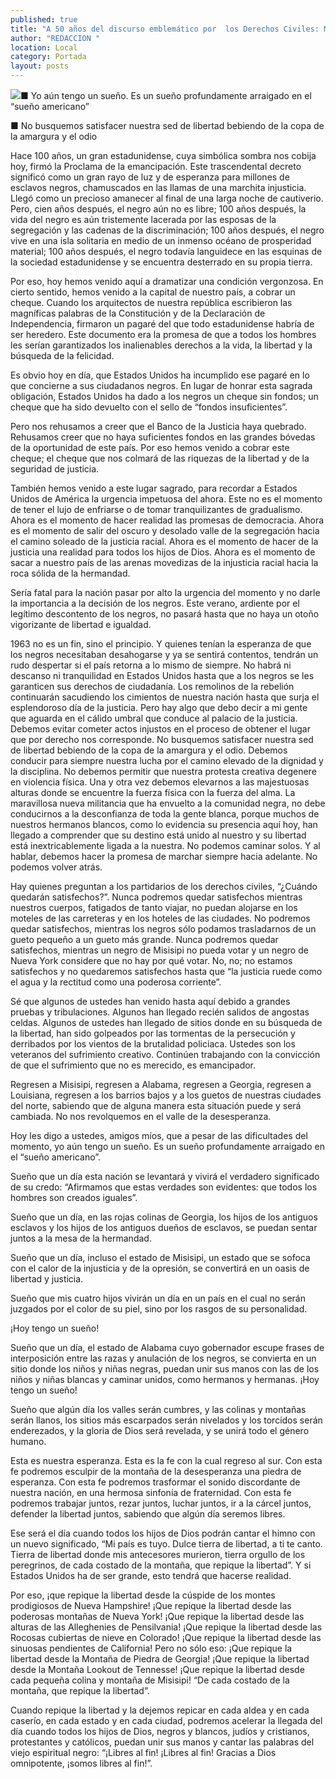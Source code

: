 ```yaml
---
published: true
title: "A 50 años del discurso emblemático por  los Derechos Civiles: Martin Luther King"
author: "REDACCION "
location: Local
category: Portada
layout: posts
---
```


![](http://i.imgur.com/9DXJOxSm.jpg)■ Yo aún tengo un sueño. Es un sueño profundamente arraigado en el “sueño americano” 

■ No busquemos satisfacer nuestra sed de libertad bebiendo de la copa de la amargura y el odio

Hace 100 años, un gran estadunidense, cuya simbólica sombra nos cobija hoy, firmó la Proclama de la emancipación. Este trascendental decreto significó como un gran rayo de luz y de esperanza para millones de esclavos negros, chamuscados en las llamas de una marchita injusticia. Llegó como un precioso amanecer al final de una larga noche de cautiverio. Pero, cien años después, el negro aún no es libre; 100 años después, la vida del negro es aún tristemente lacerada por las esposas de la segregación y las cadenas de la discriminación; 100 años después, el negro vive en una isla solitaria en medio de un inmenso océano de prosperidad material; 100 años después, el negro todavía languidece en las esquinas de la sociedad estadunidense y se encuentra desterrado en su propia tierra.

Por eso, hoy hemos venido aquí a dramatizar una condición vergonzosa. En cierto sentido, hemos venido a la capital de nuestro país, a cobrar un cheque. Cuando los arquitectos de nuestra república escribieron las magníficas palabras de la Constitución y de la Declaración de Independencia, firmaron un pagaré del que todo estadunidense habría de ser heredero. Este documento era la promesa de que a todos los hombres les serían garantizados los inalienables derechos a la vida, la libertad y la búsqueda de la felicidad.

Es obvio hoy en día, que Estados Unidos ha incumplido ese pagaré en lo que concierne a sus ciudadanos negros. En lugar de honrar esta sagrada obligación, Estados Unidos ha dado a los negros un cheque sin fondos; un cheque que ha sido devuelto con el sello de “fondos insuficientes”. 


Pero nos rehusamos a creer que el Banco de la Justicia haya quebrado. Rehusamos creer que no haya suficientes fondos en las grandes bóvedas de la oportunidad de este país. Por eso hemos venido a cobrar este cheque; el cheque que nos colmará de las riquezas de la libertad y de la seguridad de justicia.

También hemos venido a este lugar sagrado, para recordar a Estados Unidos de América la urgencia impetuosa del ahora. Este no es el momento de tener el lujo de enfriarse o de tomar tranquilizantes de gradualismo. Ahora es el momento de hacer realidad las promesas de democracia. Ahora es el momento de salir del oscuro y desolado valle de la segregación hacia el camino soleado de la justicia racial. Ahora es el momento de hacer de la justicia una realidad para todos los hijos de Dios. Ahora es el momento de sacar a nuestro país de las arenas movedizas de la injusticia racial hacia la roca sólida de la hermandad.

Sería fatal para la nación pasar por alto la urgencia del momento y no darle la importancia a la decisión de los negros. Este verano, ardiente por el legítimo descontento de los negros, no pasará hasta que no haya un otoño vigorizante de libertad e igualdad.

1963 no es un fin, sino el principio. Y quienes tenían la esperanza de que los negros necesitaban desahogarse y ya se sentirá contentos, tendrán un rudo despertar si el país retorna a lo mismo de siempre. No habrá ni descanso ni tranquilidad en Estados Unidos hasta que a los negros se les garanticen sus derechos de ciudadanía. Los remolinos de la rebelión continuarán sacudiendo los cimientos de nuestra nación hasta que surja el esplendoroso día de la justicia. Pero hay algo que debo decir a mi gente que aguarda en el cálido umbral que conduce al palacio de la justicia. Debemos evitar cometer actos injustos en el proceso de obtener el lugar que por derecho nos corresponde. No busquemos satisfacer nuestra sed de libertad bebiendo de la copa de la amargura y el odio. Debemos conducir para siempre nuestra lucha por el camino elevado de la dignidad y la disciplina. No debemos permitir que nuestra protesta creativa degenere en violencia física. Una y otra vez debemos elevarnos a las majestuosas alturas donde se encuentre la fuerza física con la fuerza del alma. La maravillosa nueva militancia que ha envuelto a la comunidad negra, no debe conducirnos a la desconfianza de toda la gente blanca, porque muchos de nuestros hermanos blancos, como lo evidencia su presencia aquí hoy, han llegado a comprender que su destino está unido al nuestro y su libertad está inextricablemente ligada a la nuestra. No podemos caminar solos. Y al hablar, debemos hacer la promesa de marchar siempre hacia adelante. No podemos volver atrás.

Hay quienes preguntan a los partidarios de los derechos civiles, “¿Cuándo quedarán satisfechos?”.
Nunca podremos quedar satisfechos mientras nuestros cuerpos, fatigados de tanto viajar, no puedan alojarse en los moteles de las carreteras y en los hoteles de las ciudades. No podremos quedar satisfechos, mientras los negros sólo podamos trasladarnos de un gueto pequeño a un gueto más grande. Nunca podremos quedar satisfechos, mientras un negro de Misisipi no pueda votar y un negro de Nueva York considere que no hay por qué votar. No, no; no estamos satisfechos y no quedaremos satisfechos hasta que “la justicia ruede como el agua y la rectitud como una poderosa corriente”.

Sé que algunos de ustedes han venido hasta aquí debido a grandes pruebas y tribulaciones. Algunos han llegado recién salidos de angostas celdas. Algunos de ustedes han llegado de sitios donde en su búsqueda de la libertad, han sido golpeados por las tormentas de la persecución y derribados por los vientos de la brutalidad policiaca. Ustedes son los veteranos del sufrimiento creativo. Continúen trabajando con la convicción de que el sufrimiento que no es merecido, es emancipador.

Regresen a Misisipi, regresen a Alabama, regresen a Georgia, regresen a Louisiana, regresen a los barrios bajos y a los guetos de nuestras ciudades del norte, sabiendo que de alguna manera esta situación puede y será cambiada. No nos revolquemos en el valle de la desesperanza.

Hoy les digo a ustedes, amigos míos, que a pesar de las dificultades del momento, yo aún tengo un sueño. Es un sueño profundamente arraigado en el “sueño americano”.

Sueño que un día esta nación se levantará y vivirá el verdadero significado de su credo: “Afirmamos que estas verdades son evidentes: que todos los hombres son creados iguales”.

Sueño que un día, en las rojas colinas de Georgia, los hijos de los antiguos esclavos y los hijos de los antiguos dueños de esclavos, se puedan sentar juntos a la mesa de la hermandad.

Sueño que un día, incluso el estado de Misisipi, un estado que se sofoca con el calor de la injusticia y de la opresión, se convertirá en un oasis de libertad y justicia.

Sueño que mis cuatro hijos vivirán un día en un país en el cual no serán juzgados por el color de su piel, sino por los rasgos de su personalidad.

¡Hoy tengo un sueño!

Sueño que un día, el estado de Alabama cuyo gobernador escupe frases de interposición entre las razas y anulación de los negros, se convierta en un sitio donde los niños y niñas negras, puedan unir sus manos con las de los niños y niñas blancas y caminar unidos, como hermanos y hermanas.
¡Hoy tengo un sueño!

Sueño que algún día los valles serán cumbres, y las colinas y montañas serán llanos, los sitios más escarpados serán nivelados y los torcidos serán enderezados, y la gloria de Dios será revelada, y se unirá todo el género humano.

Esta es nuestra esperanza. Esta es la fe con la cual regreso al sur. Con esta fe podremos esculpir de la montaña de la desesperanza una piedra de esperanza. Con esta fe podremos trasformar el sonido discordante de nuestra nación, en una hermosa sinfonía de fraternidad. Con esta fe podremos trabajar juntos, rezar juntos, luchar juntos, ir a la cárcel juntos, defender la libertad juntos, sabiendo que algún día seremos libres.

Ese será el día cuando todos los hijos de Dios podrán cantar el himno con un nuevo significado, “Mi país es tuyo. Dulce tierra de libertad, a ti te canto. Tierra de libertad donde mis antecesores murieron, tierra orgullo de los peregrinos, de cada costado de la montaña, que repique la libertad”. Y si Estados Unidos ha de ser grande, esto tendrá que hacerse realidad.

Por eso, ¡que repique la libertad desde la cúspide de los montes prodigiosos de Nueva Hampshire! ¡Que repique la libertad desde las poderosas montañas de Nueva York! ¡Que repique la libertad desde las alturas de las Alleghenies de Pensilvania! ¡Que repique la libertad desde las Rocosas cubiertas de nieve en Colorado! ¡Que repique la libertad desde las sinuosas pendientes de California! Pero no sólo eso: ¡Que repique la libertad desde la Montaña de Piedra de Georgia! ¡Que repique la libertad desde la Montaña Lookout de Tennesse! ¡Que repique la libertad desde cada pequeña colina y montaña de Misisipi! “De cada costado de la montaña, que repique la libertad”.

Cuando repique la libertad y la dejemos repicar en cada aldea y en cada caserío, en cada estado y en cada ciudad, podremos acelerar la llegada del día cuando todos los hijos de Dios, negros y blancos, judíos y cristianos, protestantes y católicos, puedan unir sus manos y cantar las palabras del viejo espiritual negro: “¡Libres al fin! ¡Libres al fin! Gracias a Dios omnipotente, ¡somos libres al fin!”.
